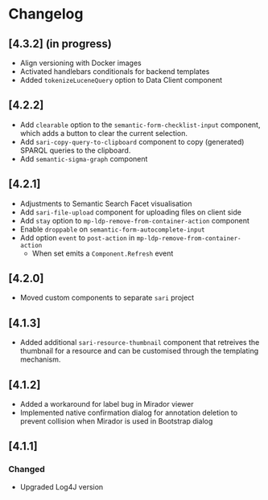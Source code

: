 # Changelog

## [4.3.2] (in progress)

- Align versioning with Docker images
- Activated handlebars conditionals for backend templates
- Added `tokenizeLuceneQuery` option to Data Client component

## [4.2.2]

- Add `clearable` option to the `semantic-form-checklist-input` component, which adds a button to clear the current selection.
- Add `sari-copy-query-to-clipboard` component to copy (generated) SPARQL queries to the clipboard.
- Add `semantic-sigma-graph` component

## [4.2.1]

- Adjustments to Semantic Search Facet visualisation
- Add `sari-file-upload` component for uploading files on client side
- Add `stay` option to `mp-ldp-remove-from-container-action` component
- Enable `droppable` on `semantic-form-autocomplete-input`
- Add option `event` to `post-action` in `mp-ldp-remove-from-container-action`
    - When set emits a `Component.Refresh` event
## [4.2.0]

- Moved custom components to separate `sari` project
## [4.1.3]

- Added additional `sari-resource-thumbnail` component that retreives the thumbnail for a resource and can be customised through the templating mechanism.
## [4.1.2]

- Added a workaround for label bug in Mirador viewer
- Implemented native confirmation dialog for annotation deletion to prevent collision when Mirador is used in Bootstrap dialog

## [4.1.1]

### Changed

- Upgraded Log4J version
